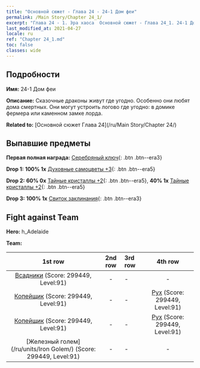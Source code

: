 ```yaml
---
title: "Основной сюжет - Глава 24 - 24-1 Дом феи"
permalink: /Main Story/Chapter 24_1/
excerpt: "Глава 24 - 1. Эра хаоса  Основной сюжет - Глава 24_1. 24-1 Дом феи"
last_modified_at: 2021-04-27
locale: ru
ref: "Chapter 24_1.md"
toc: false
classes: wide
---
```


## Подробности

 **Имя:** 24-1 Дом феи

 **Описание:** Сказочные драконы живут где угодно. Особенно они любят дома смертных. Они могут устроить логово где угодно: в домике фермера или каменном замке лорда.

 **Related to:** [Основной сюжет Глава 24](/ru/Main Story/Chapter 24/)

## Выпавшие предметы

 **Первая полная награда:** [Серебряный ключ](/ItemsRU/con_693/){: .btn .btn--era3}

 **Drop 1:** **100% 1x** [Духовные самоцветы +3](/ItemsRU/mat_86/){: .btn .btn--era5}

 **Drop 2:** **60% 0x** [Тайные кристаллы +2](/ItemsRU/mat_80/){: .btn .btn--era5}, **40% 1x** [Тайные кристаллы +2](/ItemsRU/mat_80/){: .btn .btn--era5}

 **Drop 3:** **100% 1x** [Свиток заклинания](/ItemsRU/con_694/){: .btn .btn--era3}


## Fight against Team
 **Hero:** h_Adelaide

 **Team:**


  | 1st row | 2nd row | 3rd row | 4th row |
  |:----:|:----:|:----|:----:|
  | [Всадники](/ru/units/Cavalier/) (Score: 299449, Level:91)  | - | - | - |
  | [Копейщик](/ru/units/Pikeman/) (Score: 299449, Level:91)  | - | - | [Рух](/ru/units/Roc/) (Score: 299449, Level:91)  |
  | [Копейщик](/ru/units/Pikeman/) (Score: 299449, Level:91)  | - | - | [Рух](/ru/units/Roc/) (Score: 299449, Level:91)  |
  | [Железный голем](/ru/units/Iron Golem/) (Score: 299449, Level:91)  | - | - | - |


